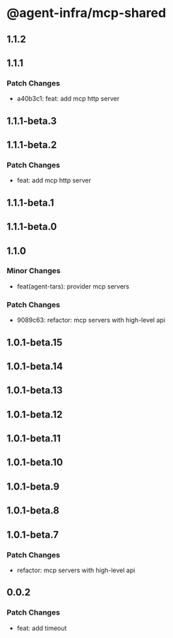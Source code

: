 # @agent-infra/mcp-shared

## 1.1.2

## 1.1.1

### Patch Changes

- a40b3c1: feat: add mcp http server

## 1.1.1-beta.3

## 1.1.1-beta.2

### Patch Changes

- feat: add mcp http server

## 1.1.1-beta.1

## 1.1.1-beta.0

## 1.1.0

### Minor Changes

- feat(agent-tars): provider mcp servers

### Patch Changes

- 9089c63: refactor: mcp servers with high-level api

## 1.0.1-beta.15

## 1.0.1-beta.14

## 1.0.1-beta.13

## 1.0.1-beta.12

## 1.0.1-beta.11

## 1.0.1-beta.10

## 1.0.1-beta.9

## 1.0.1-beta.8

## 1.0.1-beta.7

### Patch Changes

- refactor: mcp servers with high-level api

## 0.0.2

### Patch Changes

- feat: add timeout
